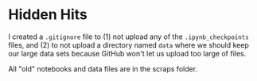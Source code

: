 # Hidden Hits

I created a `.gitignore` file to (1) not upload any of the `.ipynb_checkpoints` files,
and (2) to not upload a directory named `data` 
where we should keep our large data sets
because GitHub won't let us upload too large of files.

All "old" notebooks and data files are in the scraps folder.

